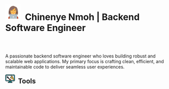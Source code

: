 <h1 style="display: inline-block; vertical-align: top; margin-top: 0px; padding-bottom: 30px;">
    <img src="image-1.png" alt="Image 1" height="50" width="50" style="margin-right: 5px; margin-bottom: 0px; margin-top: 10px;">
    Chinenye Nmoh | Backend Software Engineer
</h1>


<p>A passionate backend software engineer who loves building robust and scalable web applications. My primary focus is crafting clean, efficient, and maintainable code to deliver seamless user experiences.</p>

<h2 style="display: inline-block; margin-top: 0px;">
    <img src="image-2.png" alt="Image 2" height="30" width="30" style="margin-right: 5px; margin-bottom: 0px;">
    Tools
</h2>
